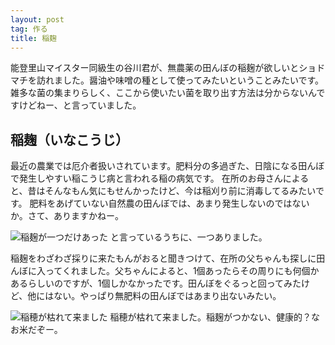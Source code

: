 ```yaml
---
layout: post
tag: 作る
title: 稲麹
---
```



能登里山マイスター同級生の谷川君が、無農薬の田んぼの稲麹が欲しいとショドマチを訪れました。醤油や味噌の種として使ってみたいということみたいです。雑多な菌の集まりらしく、ここから使いたい菌を取り出す方法は分からないんですけどねー、と言っていました。


## 稲麹（いなこうじ）
最近の農業では厄介者扱いされています。肥料分の多過ぎた、日陰になる田んぼで発生しやすい稲こうじ病と言われる稲の病気です。
在所のお母さんによると、昔はそんなもん気にもせんかったけど、今は稲刈り前に消毒してるみたいです。
肥料をあげていない自然農の田んぼでは、あまり発生しないのではないか。さて、ありますかねー。


<img src="http://farm7.static.flickr.com/6226/6239808388_60267dce64.jpg" name="稲麹が一つだけあった" title="稲麹が一つだけあった"/>
と言っているうちに、一つありました。


稲麹をわざわざ採りに来たもんがおると聞きつけて、在所の父ちゃんも探しに田んぼに入ってくれました。父ちゃんによると、1個あったらその周りにも何個かあるらしいのですが、1個しかなかったです。田んぼをぐるっと回ってみたけど、他にはない。やっぱり無肥料の田んぼではあまり出ないみたい。


<img src="http://farm7.static.flickr.com/6170/6239808182_80b1375919.jpg" name="稲穂が枯れて来ました" title="稲穂が枯れて来ました"/>
稲穂が枯れて来ました。稲麹がつかない、健康的？なお米だぞー。


　